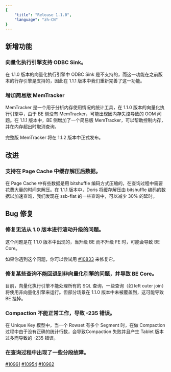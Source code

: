 ```yaml
---
{
    "title": "Release 1.1.0",
    "language": "zh-CN"
}
---
```


<!--
Licensed to the Apache Software Foundation (ASF) under one
or more contributor license agreements.  See the NOTICE file
distributed with this work for additional information
regarding copyright ownership.  The ASF licenses this file
to you under the Apache License, Version 2.0 (the
"License"); you may not use this file except in compliance
with the License.  You may obtain a copy of the License at

  http://www.apache.org/licenses/LICENSE-2.0

Unless required by applicable law or agreed to in writing,
software distributed under the License is distributed on an
"AS IS" BASIS, WITHOUT WARRANTIES OR CONDITIONS OF ANY
KIND, either express or implied.  See the License for the
specific language governing permissions and limitations
under the License.
-->

## 新增功能

### 向量化执行引擎支持 ODBC Sink。

在 1.1.0 版本的向量化执行引擎中 ODBC Sink 是不支持的，而这一功能在之前版本的行存引擎是支持的，因此在 1.1.1 版本中我们重新完善了这一功能。

### 增加简易版 MemTracker

MemTracker 是一个用于分析内存使用情况的统计工具，在 1.1.0 版本的向量化执行引擎中，由于 BE 侧没有 MemTracker，可能出现因内存失控导致的 OOM 问题。在 1.1.1 版本中，BE 侧增加了一个简易版 MemTracker，可以帮助控制内存，并在内存超出时取消查询。

完整版 MemTracker 将在 1.1.2 版本中正式发布。


## 改进

### 支持在 Page Cache 中缓存解压后数据。

在 Page Cache 中有些数据是用 bitshuffle 编码方式压缩的，在查询过程中需要花费大量的时间来解压。在 1.1.1 版本中，Doris 将缓存解压由 bitshuffle 编码的数据以加速查询，我们发现在 ssb-flat 的一些查询中，可以减少 30% 的延时。

## Bug 修复

### 修复无法从 1.0 版本进行滚动升级的问题。

这个问题是在 1.1.0 版本中出现的，当升级 BE 而不升级 FE 时，可能会导致 BE Core。

如果你遇到这个问题，你可以尝试用 [#10833](https://github.com/apache/doris/pull/10833) 来修复它。

### 修复某些查询不能回退到非向量化引擎的问题，并导致 BE Core。

目前，向量化执行引擎不能处理所有的 SQL 查询，一些查询（如 left outer join）将使用非向量化引擎来运行。但部分场景在 1.1.0 版本中未被覆盖到，这可能导致 BE 挂掉。

### Compaction 不能正常工作，导致 -235 错误。

在 Unique Key 模型中，当一个 Rowset 有多个 Segment 时，在做 Compaction 过程中由于没有正确的统计行数，会导致Compaction 失败并且产生 Tablet 版本过多而导致的 -235 错误。

### 在查询过程中出现了一些分段故障。

[#10961](https://github.com/apache/doris/pull/10961) [#10954](https://github.com/apache/doris/pull/10954) [#10962](https://github.com/apache/doris/pull/10962)
